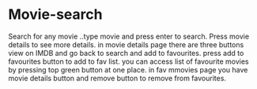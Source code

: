 # Movie-search
Search for any movie ..type movie and press enter to search.
Press movie details to see more details. 
in movie details page there are three buttons view on IMDB and go back to search and add to favourites. 
press add to favourites button to add to fav list.
you can access list of favourite movies by pressing top green button at one place.
in fav mmovies page you have movie details button and remove button to remove from favourites.
